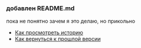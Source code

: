 ### добавлен README.md

пока не понятно зачем я это делаю, но прикольно
- [Как просмотреть историю](./log_help.md)
- [Как вернуться к прошлой версии](./reset_help.md)
